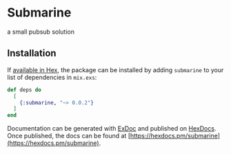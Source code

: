 # Submarine

a small pubsub solution

## Installation

If [available in Hex](https://hex.pm/docs/publish), the package can be installed
by adding `submarine` to your list of dependencies in `mix.exs`:

```elixir
def deps do
  [
    {:submarine, "~> 0.0.2"}
  ]
end
```

Documentation can be generated with [ExDoc](https://github.com/elixir-lang/ex_doc)
and published on [HexDocs](https://hexdocs.pm). Once published, the docs can
be found at [https://hexdocs.pm/submarine](https://hexdocs.pm/submarine).


